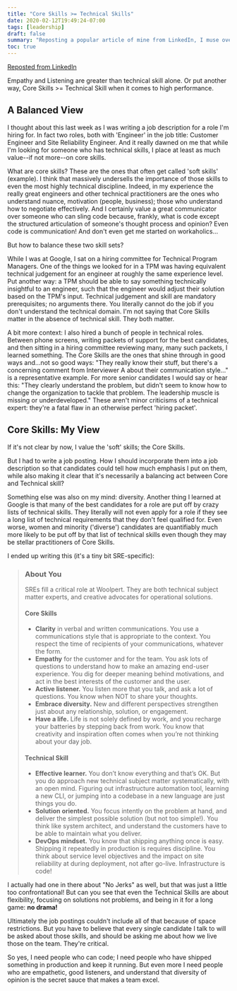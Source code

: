 ```yaml
---
title: "Core Skills >= Technical Skills"
date: 2020-02-12T19:49:24-07:00
tags: [leadership]
draft: false
summary: "Reposting a popular article of mine from LinkedIn, I muse over the relative benefits of technical skills over core skills in hiring. And by _'muse'_, I mean predictably mean I _'express a strong opinion that I'm right'_"
toc: true
---
```


[Reposted from LinkedIn](https://www.linkedin.com/pulse/core-skills-technical-skill-dylan-thomas/)

Empathy and Listening are greater than technical skill alone. Or put another way, Core Skills >= Technical Skill when it comes to high performance.

## A Balanced View

I thought about this last week as I was writing a job description for a role I'm hiring for. In fact two roles, both with 'Engineer' in the job title: Customer Engineer and Site Reliability Engineer. And it really dawned on me that while I'm looking for someone who has technical skills, I place at least as much value--if not more--on core skills.

What are core skills? These are the ones that often get called 'soft skills' (example). I think that massively undersells the importance of those skills to even the most highly technical discipline. Indeed, in my experience the really great engineers and other technical practitioners are the ones who understand nuance, motivation (people, business); those who understand how to negotiate effectively. And I certainly value a great communicator over someone who can sling code because, frankly, what is code except the structured articulation of someone's thought process and opinion? Even code is communication! And don't even get me started on workaholics...

But how to balance these two skill sets?

While I was at Google, I sat on a hiring committee for Technical Program Managers. One of the things we looked for in a TPM was having equivalent technical judgement for an engineer at roughly the same experience level. Put another way: a TPM should be able to say something technically insightful to an engineer, such that the engineer would adjust their solution based on the TPM's input. Technical judgement and skill are mandatory prerequisites; no arguments there. You literally cannot do the job if you don't understand the technical domain. I'm not saying that Core Skills matter in the absence of technical skill. They both matter.

A bit more context: I also hired a bunch of people in technical roles. Between phone screens, writing packets of support for the best candidates, and then sitting in a hiring committee reviewing many, many such packets, I learned something. The Core Skills are the ones that shine through in good ways and...not so good ways: "They really know their stuff, but there's a concerning comment from Interviewer A about their communication style..." is a representative example. For more senior candidates I would say or hear this: "They clearly understand the problem, but didn't seem to know how to change the organization to tackle that problem. The leadership muscle is missing or underdeveloped." These aren't minor criticisms of a technical expert: they're a fatal flaw in an otherwise perfect 'hiring packet'.

## Core Skills: My View

If it's not clear by now, I value the 'soft' skills; the Core Skills.

But I had to write a job posting. How I should incorporate them into a job description so that candidates could tell how much emphasis I put on them, while also making it clear that it's necessarily a balancing act between Core and Technical skill?

Something else was also on my mind: diversity. Another thing I learned at Google is that many of the best candidates for a role are put off by crazy lists of technical skills. They literally will not even apply for a role if they see a long list of technical requirements that they don't feel qualified for. Even worse, women and minority ('diverse') candidates are quantifiably much more likely to be put off by that list of technical skills even though they may be stellar practitioners of Core Skills.

I ended up writing this (it's a tiny bit SRE-specific):

> ### About You
> SREs fill a critical role at Woolpert. They are both technical subject matter experts, and creative advocates for operational solutions.
> #### Core Skills
> * **Clarity** in verbal and written communications. You use a communications style that is appropriate to the context. You respect the time of recipients of your communications, whatever the form.
> * **Empathy** for the customer and for the team. You ask lots of questions to understand how to make an amazing end-user experience. You dig for deeper meaning behind motivations, and act in the best interests of the customer and the user.
> * **Active listener.** You listen more that you talk, and ask a lot of questions. You know when NOT to share your thoughts.
> * **Embrace diversity.** New and different perspectives strengthen just about any relationship, solution, or engagement.
> * **Have a life.** Life is not solely defined by work, and you recharge your batteries by stepping back from work. You know that creativity and inspiration often comes when you’re not thinking about your day job.
> #### Technical Skill
> * **Effective learner.** You don’t know everything and that’s OK. But you do approach new technical subject matter systematically, with an open mind. Figuring out infrastructure automation tool, learning a new CLI, or jumping into a codebase in a new language are just things you do.
> * **Solution oriented.** You focus intently on the problem at hand, and deliver the simplest possible solution (but not too simple!). You think like system architect, and understand the customers have to be able to maintain what you deliver.
> * **DevOps mindset.** You know that shipping anything once is easy. Shipping it repeatedly in production is requires discipline. You think about service level objectives and the impact on site reliability at during deployment, not after go-live. Infrastructure is code!

I actually had one in there about "No Jerks" as well, but that was just a little too confrontational! But can you see that even the Technical Skills are about flexibility, focusing on solutions not problems, and being in it for a long game: **no drama!**

Ultimately the job postings couldn't include all of that because of space restrictions. But you have to believe that every single candidate I talk to will be asked about those skills, and should be asking me about how we live those on the team. They're critical.

So yes, I need people who can code; I need people who have shipped something in production and keep it running. But even more I need people who are empathetic, good listeners, and understand that diversity of opinion is the secret sauce that makes a team excel.
